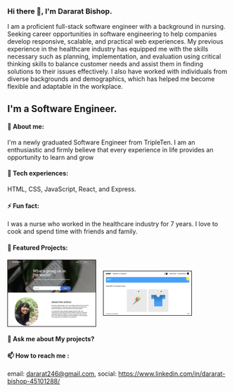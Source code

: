 ### Hi there 👋, I'm Dararat Bishop.
I am a proficient full-stack software engineer with a background in nursing. Seeking career opportunities in software engineering to help companies develop responsive, scalable, and practical web experiences. My previous experience in the healthcare industry has equipped me with the skills necessary such as planning, implementation, and evaluation using critical thinking skills to balance customer needs and assist them in finding solutions to their issues effectively. I also have worked with individuals from diverse backgrounds and demographics, which has helped me become flexible and adaptable in the workplace.

## I'm a Software Engineer.

#### 🔭 About me: 
I'm a newly graduated Software Engineer from TripleTen. I am an enthusiastic and firmly believe that every experience in life provides an opportunity to learn and grow
#### 🌱 Tech experiences: 
HTML, CSS, JavaScript, React, and Express.
#### ⚡ Fun fact: 
I was a nurse who worked in the healthcare industry for 7 years. I love to cook and spend time with friends and family.
#### 🌟 Featured Projects: 
[<img alt= "Newexplorer_App_image" width="200px" height="150px" border-color="black" style="border: 1px solid black" align = "center" src="images/Newsexplorer.png"/>](https://newsexplorer.servernux.com/) &nbsp;&nbsp;&nbsp;[<img alt= "TWTR_App_image" width="200px" height="100px" border-color="black" style="border: 1px solid black" align="center" src="images/WTWR.png"/>](https://www.wtwr.twilightparadox.com/)

#### 💬 Ask me about My projects?
#### 📫 How to reach me :
email: dararat246@gmail.com,
social: https://www.linkedin.com/in/dararat-bishop-45101288/

